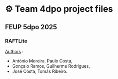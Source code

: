 # :gear: **Team 4dpo** project files
## FEUP 5dpo 2025
### RAFTLite

<ins>Authors</ins> : 
 - António Moreira, Paulo Costa,
 - Gonçalo Ramos, Guilherme Rodrigues,
 - José Costa, Tomás Ribeiro.
  
